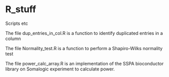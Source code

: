 # R_stuff
Scripts etc

The file dup_entries_in_col.R is a function to identify duplicated entries in a column

The file Normality_test.R is a function to perform a Shapiro-Wilks normality test

The file power_calc_array.R is an implementation of the SSPA bioconductor library on Somalogic experiment to calculate power.

